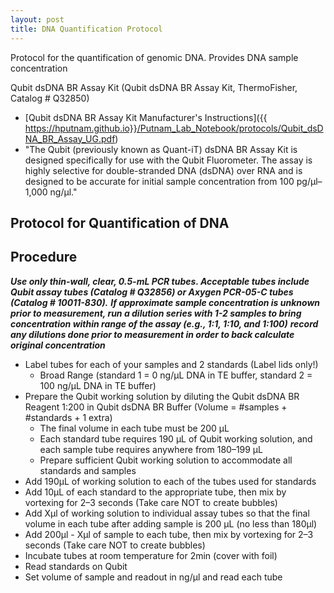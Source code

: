 ```yaml
---
layout: post
title: DNA Quantification Protocol
---
```


Protocol for the quantification of genomic DNA.
Provides DNA sample concentration

Qubit dsDNA BR Assay Kit (Qubit dsDNA BR Assay Kit, ThermoFisher, Catalog # Q32850)
* [Qubit dsDNA BR Assay Kit Manufacturer's Instructions]({{ https://hputnam.github.io}}/Putnam_Lab_Notebook/protocols/Qubit_dsDNA_BR_Assay_UG.pdf)
* "The Qubit (previously known as Quant-iT) dsDNA BR Assay Kit is designed specifically for use with the Qubit Fluorometer. The assay is highly selective for double-stranded DNA (dsDNA) over RNA and is designed to be accurate for initial sample concentration from 100 pg/µl–1,000 ng/µl."



## Protocol for Quantification of DNA
 
## Procedure
**_Use only thin-wall, clear, 0.5-mL PCR tubes. Acceptable tubes include Qubit assay tubes (Catalog # Q32856) or Axygen PCR-05-C tubes (Catalog # 10011-830)._**
**_If approximate sample concentration is unknown prior to measurement, run a dilution series with 1-2 samples to bring concentration within range of the assay (e.g., 1:1, 1:10, and 1:100)_**
**_record any dilutions done prior to measurement in order to back calculate original concentration_**

* Label tubes for each of your samples and 2 standards (Label lids only!)
  * Broad Range (standard 1 = 0 ng/μL DNA in TE buffer, standard 2 = 100 ng/μL DNA in TE buffer)  
* Prepare the Qubit working solution by diluting the Qubit dsDNA BR Reagent 1:200 in Qubit dsDNA BR Buffer (Volume = #samples + #standards + 1 extra)
  * The final volume in each tube must be 200 μL
  * Each standard tube requires 190 μL of Qubit working solution, and each sample tube requires anywhere from 180–199 μL
  * Prepare sufficient Qubit working solution to accommodate all standards and samples
* Add 190μL of working solution to each of the tubes used for standards
* Add 10μL of each standard to the appropriate tube, then mix by vortexing for 2–3 seconds (Take care NOT to create bubbles)
* Add Xµl of working solution to individual assay tubes so that the final volume in each tube after adding sample is 200 μL (no less than 180µl)
* Add 200µl - Xµl of sample to each tube, then mix by vortexing for 2–3 seconds (Take care NOT to create bubbles)
* Incubate tubes at room temperature for 2min (cover with foil)
* Read standards on Qubit
* Set volume of sample and readout in ng/µl and read each tube


